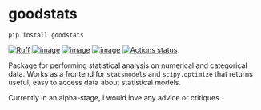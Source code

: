 # goodstats

```
pip install goodstats
```

[![Ruff](https://img.shields.io/endpoint?url=https://raw.githubusercontent.com/astral-sh/ruff/main/assets/badge/v2.json)](https://github.com/astral-sh/ruff)
[![image](https://img.shields.io/pypi/v/goodstats.svg)](https://pypi.python.org/pypi/goodstats)
[![image](https://img.shields.io/pypi/l/ruff.svg)](https://github.com/astral-sh/ruff/blob/main/LICENSE)
[![image](https://img.shields.io/pypi/pyversions/ruff.svg)](https://pypi.python.org/pypi/ruff)
[![Actions status](https://github.com/astral-sh/ruff/workflows/CI/badge.svg)](https://github.com/astral-sh/ruff/actions)

Package for performing statistical analysis on numerical and categorical data. Works as a frontend for `statsmodels` and `scipy.optimize` that returns useful, easy to access data about statistical models.

Currently in an alpha-stage, I would love any advice or critiques.


